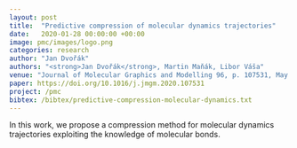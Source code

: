 ```yaml
---
layout: post
title:  "Predictive compression of molecular dynamics trajectories"
date:   2020-01-28 00:00:00 +00:00
image: pmc/images/logo.png
categories: research
author: "Jan Dvořák"
authors: "<strong>Jan Dvořák</strong>, Martin Maňák, Libor Váša"
venue: "Journal of Molecular Graphics and Modelling 96, p. 107531, May 2020"
paper: https://doi.org/10.1016/j.jmgm.2020.107531
project: /pmc
bibtex: /bibtex/predictive-compression-molecular-dynamics.txt
---
```

In this work, we propose a compression method for molecular dynamics trajectories exploiting the knowledge of molecular bonds.